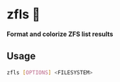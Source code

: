 # zfls 🍡

**Format and colorize ZFS list results**


## Usage

```bash
zfls [OPTIONS] <FILESYSTEM>
```
